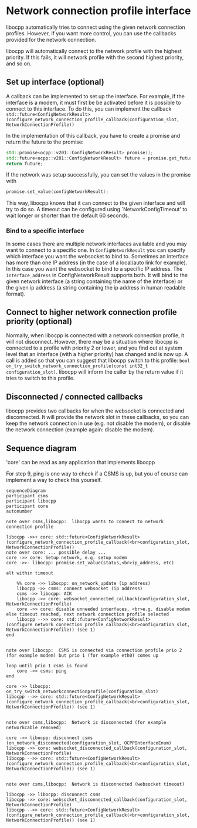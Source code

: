 # Network connection profile interface

libocpp automatically tries to connect using the given network connection profiles.
However, if you want more control, you can use the callbacks provided for the network connection.

libocpp will automatically connect to the network profile with the highest priority.
If this fails, it will network profile with the second highest priority, and so on.

## Set up interface (optional)

A callback can be implemented to set up the interface. For example, if the interface is a modem, it must first be
be activated before it is possible to connect to this interface. To do this, you can implement the callback
`std::future<ConfigNetworkResult>(configure_network_connection_profile_callback(configuration_slot, NetworkConnectionProfile))`

In the implementation of this callback, you have to create a promise and return the future to the promise:
```cpp
std::promise<ocpp::v201::ConfigNetworkResult> promise();
std::future<ocpp::v201::ConfigNetworkResult> future = promise.get_future();
return future;
```

If the network was setup successfully, you can set the values in the promise with
```cpp
promise.set_value(configNetworkResult);
```
This way, libocpp knows that it can connect to the given interface and will try to do so.
A timeout can be configured using `NetworkConfigTimeout' to wait longer or shorter than the default 60 seconds.

### Bind to a specific interface

In some cases there are multiple network interfaces available and you may want to connect to a specific one.
In `ConfigNetworkResult` you can specify which interface you want the websocket to bind to.
Sometimes an interface has more than one IP address (in the case of a local/auto link for example).
In this case you want the websocket to bind to a specific IP address. The `interface_address` in ConfigNetworkResult supports both.
It will bind to the given network interface (a string containing the name of the interface) or the given ip address (a string containing the ip address in human readable format).

## Connect to higher network connection profile priority (optional)

Normally, when libocpp is connected with a network connection profile, it will not disconnect.
However, there may be a situation where libocpp is connected to a profile with priority 2 or lower, and you find out at system level that an interface (with a higher priority) has changed and is now up.
A call is added so that you can suggest that libocpp switch to this profile: `bool on_try_switch_network_connection_profile(const int32_t configuration_slot)`.
libocpp will inform the caller by the return value if it tries to switch to this profile.

## Disconnected / connected callbacks

libocpp provides two callbacks for when the websocket is connected and disconnected. It will provide the network slot
in these callbacks, so you can keep the network connection in use (e.g. not disable the modem), or disable the network connection (example again: disable the modem).

## Sequence diagram

'core' can be read as any application that implements libocpp

For step 9, ping is one way to check if a CSMS is up, but you of course can implement a way to check this yourself.

```mermaid
sequenceDiagram
participant csms
participant libocpp
participant core
autonumber

note over csms,libocpp:  libocpp wants to connect to network connection profile

libocpp ->>+ core: std::future<ConfigNetworkResult>(configure_network_connection_profile_callback(<br>configuration_slot, NetworkConnectionProfile))
note over core: ... possible delay ...
core ->> core: Setup network, e.g. setup modem
core ->>- libocpp: promise.set_value(status,<br>ip_address, etc)

alt within timeout

    %% core ->> libocpp: on_network_update (ip address)
    libocpp ->> csms: connect websocket (ip address)
    csms ->> libocpp: ACK
    libocpp ->> core: websocket_connected_callback(configuration_slot, NetworkConnectionProfile)
    core ->> core: disable unneeded interfaces, <br>e.g. disable modem
else timeout reached, next network connection profile selected
    libocpp -->> core: std::future<ConfigNetworkResult>(configure_network_connection_profile_callback(<br>configuration_slot, NetworkConnectionProfile)) (see 1)
end


note over libocpp:  CSMS is connected via connection profile prio 2 (for example modem) but prio 1 (for example eth0) comes up

loop until prio 1 csms is found
    core ->> csms: ping
end

core ->> libocpp: on_try_switch_networkconnectionprofile(configuration_slot)
libocpp -->> core: std::future<ConfigNetworkResult>(configure_network_connection_profile_callback(<br>configuration_slot, NetworkConnectionProfile)) (see 1)


note over csms,libocpp:  Network is disconnected (for example networkcable removed)

core ->> libocpp: disconnect csms (on_network_disconnected(configuration_slot, OCPPInterfaceEnum)
libocpp ->> core: websocket_disconnected_callback(configuration_slot, NetworkConnectionProfile)
libocpp -->> core: std::future<ConfigNetworkResult>(configure_network_connection_profile_callback(<br>configuration_slot, NetworkConnectionProfile)) (see 1)


note over csms,libocpp:  Network is disconnected (websocket timeout)

libocpp ->> libocpp: disconnect csms
libocpp ->> core: websocket_disconnected_callback(configuration_slot, NetworkConnectionProfile)
libocpp -->> core: std::future<ConfigNetworkResult>(configure_network_connection_profile_callback(<br>configuration_slot, NetworkConnectionProfile)) (see 1)
```
